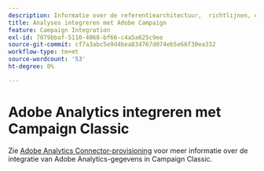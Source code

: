 ```yaml
---
description: Informatie over de referentiearchitectuur, ​ richtlijnen, configuratiestappen en tests die implementatiespecialisten moeten volgen bij de integratie van Adobe Analytics met Adobe Campaign.
title: Analyses integreren met Adobe Campaign
feature: Campaign Integration
exl-id: 7079bbaf-5110-4068-bf66-c4a5a625c9ee
source-git-commit: cf7a3abc5e9d4bea834767d074eb5e66f30ea332
workflow-type: tm+mt
source-wordcount: '53'
ht-degree: 0%

---
```


# Adobe Analytics integreren met Campaign Classic

Zie [Adobe Analytics Connector-provisioning](https://experienceleague.adobe.com/docs/campaign-classic/using/getting-started/connectors/analytics-connector/adobe-analytics-provisioning.html) voor meer informatie over de integratie van Adobe Analytics-gegevens in Campaign Classic.

